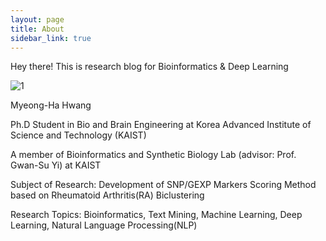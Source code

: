 ```yaml
---
layout: page
title: About
sidebar_link: true
---
```


<p class="message">
  Hey there! This is research blog for Bioinformatics & Deep Learning
</p>

![1](https://github.com/MyeongHaHwang/myeonghahwang.github.io/tree/master/_screenshots/_screenshots/1.png)

Myeong-Ha Hwang

Ph.D Student in Bio and Brain Engineering at Korea Advanced Institute of Science and Technology (KAIST)

A member of Bioinformatics and Synthetic Biology Lab (advisor: Prof. Gwan-Su Yi) at KAIST 

Subject of Research: Development of SNP/GEXP Markers Scoring Method based on Rheumatoid Arthritis(RA) Biclustering

Research Topics: Bioinformatics, Text Mining, Machine Learning, Deep Learning, Natural Language Processing(NLP)

